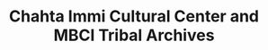 ---
layout: repo
title: "Chahta Immi Cultural Center and MBCI Tribal Archives"
id: 23292
permalink: repos/23292/
---